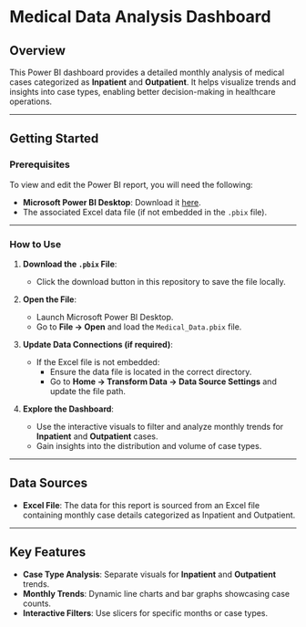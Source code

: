 # Medical Data Analysis Dashboard

## Overview
This Power BI dashboard provides a detailed monthly analysis of medical cases categorized as **Inpatient** and **Outpatient**. It helps visualize trends and insights into case types, enabling better decision-making in healthcare operations.

---

## Getting Started

### Prerequisites
To view and edit the Power BI report, you will need the following:
- **Microsoft Power BI Desktop**: Download it [here](https://powerbi.microsoft.com/desktop/).
- The associated Excel data file (if not embedded in the `.pbix` file).

---

### How to Use
1. **Download the `.pbix` File**: 
   - Click the download button in this repository to save the file locally.

2. **Open the File**: 
   - Launch Microsoft Power BI Desktop.
   - Go to **File → Open** and load the `Medical_Data.pbix` file.

3. **Update Data Connections (if required)**:
   - If the Excel file is not embedded:
     - Ensure the data file is located in the correct directory.
     - Go to **Home → Transform Data → Data Source Settings** and update the file path.

4. **Explore the Dashboard**:
   - Use the interactive visuals to filter and analyze monthly trends for **Inpatient** and **Outpatient** cases.
   - Gain insights into the distribution and volume of case types.

---

## Data Sources
- **Excel File**: The data for this report is sourced from an Excel file containing monthly case details categorized as Inpatient and Outpatient.

---

## Key Features
- **Case Type Analysis**: Separate visuals for **Inpatient** and **Outpatient** trends.
- **Monthly Trends**: Dynamic line charts and bar graphs showcasing case counts.
- **Interactive Filters**: Use slicers for specific months or case types.

